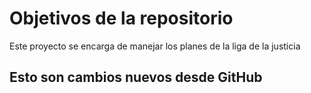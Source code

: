 # Objetivos de la repositorio

Este proyecto se encarga de manejar los planes de la liga de la justicia


## Esto son cambios nuevos desde GitHub
